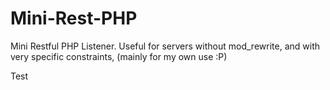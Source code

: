 Mini-Rest-PHP
=============

Mini Restful PHP Listener. Useful for servers without mod_rewrite, and with very specific constraints, (mainly for my own use :P)

Test
